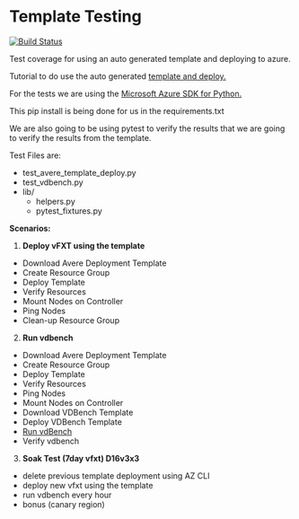 # Template Testing

[![Build Status](https://dev.azure.com/averevfxt/vfxt-github/_apis/build/status/Azure.Avere?branchName=master)](https://dev.azure.com/averevfxt/vfxt-github/_build/latest?definitionId=1?branchName=master)

Test coverage for using an auto generated template and deploying to azure.

Tutorial to do use the auto generated [template and deploy.](https://github.com/Azure/Avere/tree/master/src/vfxt)

For the tests we are using the [Microsoft Azure SDK for Python.](https://pypi.org/project/azure-mgmt-resource/)

This pip install is being done for us in the requirements.txt

We are also going to be using pytest to verify the results that we are going to verify the results from the template.

Test Files are:
  * test_avere_template_deploy.py
  * test_vdbench.py
  * lib/
    * helpers.py
    * pytest_fixtures.py

**Scenarios:**
1. **Deploy vFXT using the template**
  * Download Avere Deployment Template
  * Create Resource Group
  * Deploy Template
  * Verify Resources
  * Mount Nodes on Controller
  * Ping Nodes
  * Clean-up Resource Group
2. **Run vdbench**
  * Download Avere Deployment Template
  * Create Resource Group
  * Deploy Template
  * Verify Resources
  * Ping Nodes
  * Mount Nodes on Controller
  * Download VDBench Template
  * Deploy VDBench Template
  * [Run vdBench](https://github.com/Azure/Avere/blob/master/docs/vdbench.md)
  * Verify vdbench

3. **Soak Test (7day vfxt) D16v3x3**
  * delete previous template deployment using AZ CLI
  * deploy new vfxt using the template
  * run vdbench every hour
  * bonus (canary region)

